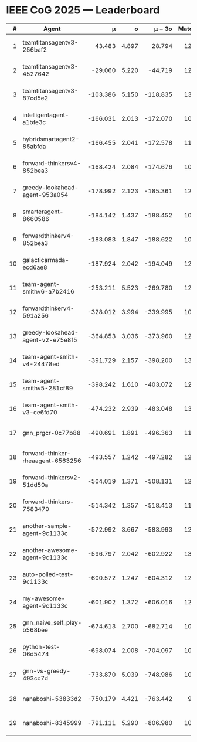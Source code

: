 # IEEE CoG 2025 — Leaderboard

| # | Agent | μ | σ | μ − 3σ | Matches | Updated |
|---:|---|---:|---:|---:|---:|---|
| 1 | teamtitansagentv3-256baf2 | 43.483 | 4.897 | 28.794 | 12720 | 2025-08-21 19:27 |
| 2 | teamtitansagentv3-4527642 | -29.060 | 5.220 | -44.719 | 12234 | 2025-08-21 19:27 |
| 3 | teamtitansagentv3-87cd5e2 | -103.386 | 5.150 | -118.835 | 13566 | 2025-08-21 19:27 |
| 4 | intelligentagent-a1bfe3c | -166.031 | 2.013 | -172.070 | 10622 | 2025-08-21 19:27 |
| 5 | hybridsmartagent2-85abfda | -166.455 | 2.041 | -172.578 | 11217 | 2025-08-21 19:27 |
| 6 | forward-thinkersv4-852bea3 | -168.424 | 2.084 | -174.676 | 10179 | 2025-08-21 19:27 |
| 7 | greedy-lookahead-agent-953a054 | -178.992 | 2.123 | -185.361 | 12220 | 2025-08-21 19:27 |
| 8 | smarteragent-8660586 | -184.142 | 1.437 | -188.452 | 10932 | 2025-08-21 19:27 |
| 9 | forwardthinkerv4-852bea3 | -183.083 | 1.847 | -188.622 | 10182 | 2025-08-21 19:27 |
| 10 | galacticarmada-ecd6ae8 | -187.924 | 2.042 | -194.049 | 12120 | 2025-08-21 19:27 |
| 11 | team-agent-smithv6-a7b2416 | -253.211 | 5.523 | -269.780 | 12260 | 2025-08-21 19:27 |
| 12 | forwardthinkerv4-591a256 | -328.012 | 3.994 | -339.995 | 10666 | 2025-08-21 19:27 |
| 13 | greedy-lookahead-agent-v2-e75e8f5 | -364.853 | 3.036 | -373.960 | 12600 | 2025-08-21 19:27 |
| 14 | team-agent-smith-v4-24478ed | -391.729 | 2.157 | -398.200 | 13102 | 2025-08-21 19:27 |
| 15 | team-agent-smithv5-281cf89 | -398.242 | 1.610 | -403.072 | 12940 | 2025-08-21 19:27 |
| 16 | team-agent-smith-v3-ce6fd70 | -474.232 | 2.939 | -483.048 | 13722 | 2025-08-21 19:27 |
| 17 | gnn_prgcr-0c77b88 | -490.691 | 1.891 | -496.363 | 11630 | 2025-08-21 19:27 |
| 18 | forward-thinker-rheaagent-6563256 | -493.557 | 1.242 | -497.282 | 12344 | 2025-08-21 19:27 |
| 19 | forward-thinkersv2-51dd50a | -504.019 | 1.371 | -508.131 | 12504 | 2025-08-21 19:27 |
| 20 | forward-thinkers-7583470 | -514.342 | 1.357 | -518.413 | 11900 | 2025-08-21 19:27 |
| 21 | another-sample-agent-9c1133c | -572.992 | 3.667 | -583.993 | 12700 | 2025-08-21 19:27 |
| 22 | another-awesome-agent-9c1133c | -596.797 | 2.042 | -602.922 | 13240 | 2025-08-21 19:27 |
| 23 | auto-polled-test-9c1133c | -600.572 | 1.247 | -604.312 | 12160 | 2025-08-21 19:27 |
| 24 | my-awesome-agent-9c1133c | -601.902 | 1.372 | -606.016 | 12840 | 2025-08-21 19:27 |
| 25 | gnn_naive_self_play-b568bee | -674.613 | 2.700 | -682.714 | 10240 | 2025-08-21 19:27 |
| 26 | python-test-06d5474 | -698.074 | 2.008 | -704.097 | 10540 | 2025-08-21 19:27 |
| 27 | gnn-vs-greedy-493cc7d | -733.870 | 5.039 | -748.986 | 10220 | 2025-08-21 19:27 |
| 28 | nanaboshi-53833d2 | -750.179 | 4.421 | -763.442 | 9900 | 2025-08-21 19:27 |
| 29 | nanaboshi-8345999 | -791.111 | 5.290 | -806.980 | 10430 | 2025-08-21 19:27 |
